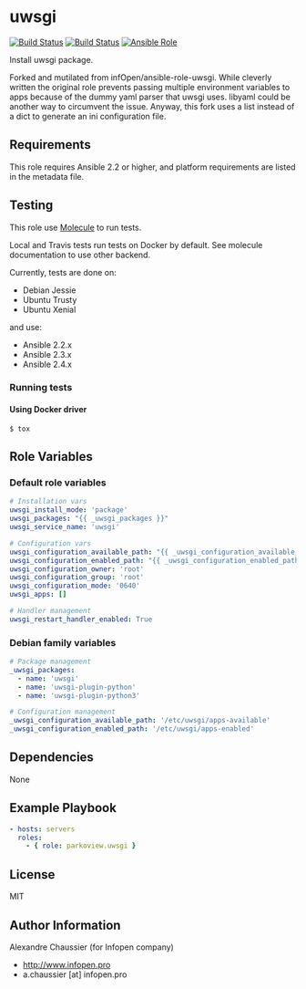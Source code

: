 # uwsgi

[![Build Status](https://img.shields.io/travis/infOpen/ansible-role-uwsgi/master.svg?label=travis_master)](https://travis-ci.org/parkoview/ansible-role-uwsgi.svg?branch=master)
[![Build Status](https://img.shields.io/travis/infOpen/ansible-role-uwsgi/develop.svg?label=travis_develop)](https://travis-ci.org/parkoview/ansible-role-uwsgi.svg?branch=develop)
[![Ansible Role](https://img.shields.io/ansible/role/12481.svg)](https://galaxy.ansible.com/parkoview/uwsgi/)

Install uwsgi package.

Forked and mutilated from infOpen/ansible-role-uwsgi. While cleverly written the original role prevents passing multiple environment variables to apps because of the dummy yaml parser that uwsgi uses. libyaml could be another way to circumvent the issue. Anyway, this fork uses a list instead of a dict to generate an ini configuration file.

## Requirements

This role requires Ansible 2.2 or higher,
and platform requirements are listed in the metadata file.

## Testing

This role use [Molecule](https://github.com/metacloud/molecule/) to run tests.

Local and Travis tests run tests on Docker by default.
See molecule documentation to use other backend.

Currently, tests are done on:
- Debian Jessie
- Ubuntu Trusty
- Ubuntu Xenial

and use:
- Ansible 2.2.x
- Ansible 2.3.x
- Ansible 2.4.x

### Running tests

#### Using Docker driver

```
$ tox
```

## Role Variables

### Default role variables

``` yaml
# Installation vars
uwsgi_install_mode: 'package'
uwsgi_packages: "{{ _uwsgi_packages }}"
uwsgi_service_name: 'uwsgi'

# Configuration vars
uwsgi_configuration_available_path: "{{ _uwsgi_configuration_available_path }}"
uwsgi_configuration_enabled_path: "{{ _uwsgi_configuration_enabled_path }}"
uwsgi_configuration_owner: 'root'
uwsgi_configuration_group: 'root'
uwsgi_configuration_mode: '0640'
uwsgi_apps: []

# Handler management
uwsgi_restart_handler_enabled: True
```

### Debian family variables

``` yaml
# Package management
_uwsgi_packages:
  - name: 'uwsgi'
  - name: 'uwsgi-plugin-python'
  - name: 'uwsgi-plugin-python3'

# Configuration management
_uwsgi_configuration_available_path: '/etc/uwsgi/apps-available'
_uwsgi_configuration_enabled_path: '/etc/uwsgi/apps-enabled'
```

## Dependencies

None

## Example Playbook

``` yaml
- hosts: servers
  roles:
    - { role: parkoview.uwsgi }
```

## License

MIT

## Author Information

Alexandre Chaussier (for Infopen company)
- http://www.infopen.pro
- a.chaussier [at] infopen.pro
